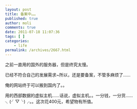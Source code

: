 ```yaml
---
layout: post
title: 备案中……
published: true
author: moli
comments: true
date: 2011-07-18 11:07:36
tags: [ ]
categories:
    - life
permalink: /archives/2667.html
---
```

之前一直用的国外的服务器，但是终究太慢。

已经不符合自己的发展需求~所以，还是要备案，不管多麻烦了……

俺的网站终于可以搬到国内了。。

用的西部数据的虚拟主机……话说，虚拟主机。。一分钱，一分货……╮(╯▽╰)╭。。这次花400元，希望物有所值。